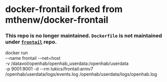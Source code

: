 # docker-frontail forked from mthenw/docker-frontail

### This repo is no longer maintained. `Dockerfile` is not maintained under [`frontail`](https://github.com/mthenw/frontail) repo.

docker run         \
--name frontail     --net=host        \
-v /datavol/openhab/openhab_userdata:/openhab/userdata         \
-p 9001:9001     -d         --rm         lukics/frontail:armv7     \
/openhab/userdata/logs/events.log  /openhab/userdata/logs/openhab.log


